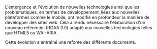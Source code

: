 L'émergence et l'évolution de nouvelles technologies ainsi que les problématiques, en termes de développement, liées aux nouvelles plateformes comme le mobile, ont modifié en profondeur la manière de développer des sites web. Cela a rendu nécessaire l'élaboration d'un nouveau référentiel (RGAA 3.0) adapté aux nouvelles technologies telles que HTML5 ou WAI-ARIA.

Cette évolution a entraîné une refonte des différents documents.
